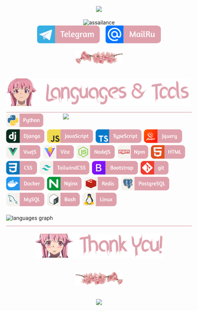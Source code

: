 <div align="center"><img src="https://media1.tenor.com/m/h7ewYc7_Yp8AAAAC/future-diary-mirai-nikki.gif" width="800"/></div>

</br>

<div align="center">
  <img src="https://readme-typing-svg.demolab.com?font=Fira+Code&size=55&pause=200&color=dea1ac&center=true&random=false&height=100&lines=assailance" alt="assailance" />
  </br>
  <a href="https://t.me/jdidjskjss"><img src="images/telegram.png" width="170" alt="telegram"/></a>
  <img width="8"/>
  <a href="mailto:intellligency@mail.ru"><img src="images/mailru.png" width="150" alt="mailru"/></a>
</div>

</br>

<div align="center">
  <img src="images/flower.png" width="130" alt="flower"/>
</div>

</br>
</br>

<img src="images/languages_title.png" width="500" alt="languages-title"/>
<img src="images/border.png" width="100%" height="0.5" alt="border"/>
</br>

<img align="right" src="https://media.tenor.com/mS0fUae_nrsAAAAM/kingstyle.gif" width="350"/>
<div align="left">
  <img src="images/python.png" height="40" alt="python" title="Python"/>
  <img src="images/django.png" height="40" alt="django"/>
  <img src="images/javascript.png" height="40" alt="javascript"/>
  <img src="images/typescript.png" height="40" alt="typescript"/>
  <img src="images/jquery.png" height="40" alt="jquery"/>
  <img src="images/vue.png" height="40" alt="vue"/>
  <img src="images/vite.png" height="40" alt="vite"/>
  <img src="images/nodejs.png" height="40" alt="nodejs"/>
  <img src="images/npm.png" height="40" alt="npm"/>
  <img src="images/html.png" height="40" alt="html"/>
  <img src="images/css.png" height="40" alt="css"/>
  <img src="images/tailwind.png" height="40" alt="tailwind"/>
  <img src="images/bootstrap.png" height="40" alt="bootstrap"/>
  <img src="images/git.png" height="40" alt="git"/>
  <img src="images/docker.png" height="40" alt="docker"/>
  <img src="images/nginx.png" height="40" alt="nginx"/>
  <img src="images/redis.png" height="40" alt="redis"/>
  <img src="images/postgresql.png" height="40" alt="postgresql"/>
  <img src="images/mysql.png" height="40" alt="mysql"/>
  <img src="images/bash.png" height="40" alt="bash"/>
  <img src="images/linux.png" height="40" alt="linux"/>
</div>

</br>

<img src="https://github-readme-stats.vercel.app/api/top-langs?username=assailance&locale=en&hide_title=false&layout=compact&card_width=320&langs_count=5&theme=dracula&hide_border=false&order=2" height="200" alt="languages graph"  />

<img src="images/border.png" width="100%" height="0.5" alt="border"/>

</br>
</br>

<div align="center">
  <img src="images/thank-you.png" width="350" alt="thank-you"/>
  </br>
  </br>
  </br>
  <img src="images/flower-2.png" width="130" alt="flower"/>
  </br>
  </br>
  </br>
  <img src="https://media1.tenor.com/m/6MTp0ZYDLMUAAAAC/mirai-nikki-toy.gif" width="670"telegram/>
</div>
